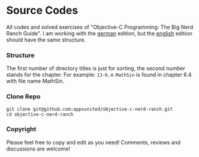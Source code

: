 # Source Codes

All codes and solved exercises of "Objective-C Programming: The Big Nerd Ranch Guide".
I am working with the [german](http://www.amazon.de/Objective-C-Einstieg-Ranch-Guide-Software-ebook/dp/B00818IZW8/ref=sr_1_2?ie=UTF8&qid=1375954660&sr=8-2&keywords=objective+c) edition, but the [english](http://www.amazon.com/Objective-C-Programming-Ranch-Guide-Guides/dp/0321706285/ref=sr_1_2?ie=UTF8&qid=1375955040&sr=8-2&keywords=objective+c) edition should have the same structure.

### Structure

The first number of directory titles is just for sorting, the second number stands for the chapter. For example: `13-6.4-MathSin` is found in chapter 6.4 with file name MathSin.


### Clone Repo

```
git clone git@github.com:appsunited/objective-c-nerd-ranch.git
cd objective-c-nerd-ranch
```

### Copyright
Please feel free to copy and edit as you need! Comments, reviews and discussions are welcome!
